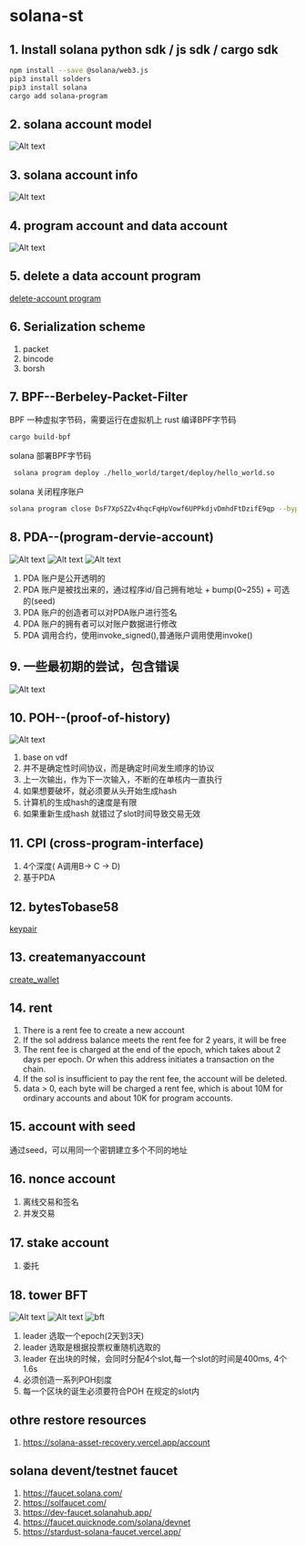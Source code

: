 # solana-st

## 1. Install solana python sdk / js sdk / cargo sdk
```bash
npm install --save @solana/web3.js
pip3 install solders
pip3 install solana
cargo add solana-program
```

## 2. solana account model
![Alt text](image.png)

## 3. solana account info 
![Alt text](image-1.png)

## 4. program account and data account 
![Alt text](image-2.png)

## 5. delete a data account program
[delete-account program](delete-account)

## 6. Serialization scheme
1. packet
2. bincode
3. borsh

## 7. BPF--Berbeley-Packet-Filter
BPF 一种虚拟字节码，需要运行在虚拟机上
rust 编译BPF字节码
```bash
cargo build-bpf
```

solana 部署BPF字节码
```bash
 solana program deploy ./hello_world/target/deploy/hello_world.so 
```
solana 关闭程序账户
```bash
solana program close DsF7XpSZZv4hqcFqHpVowf6UPPkdjvDmhdFtDzifE9qp --bypass-warning
```

## 8. PDA--(program-dervie-account)
![Alt text](image-4.png)
![Alt text](image-5.png)
![Alt text](image-6.png)
1. PDA 账户是公开透明的
2. PDA 账户是被找出来的，通过程序id/自己拥有地址 + bump(0~255) + 可选的(seed)
3. PDA 账户的创造者可以对PDA账户进行签名
4. PDA 账户的拥有者可以对账户数据进行修改
5. PDA 调用合约，使用invoke_signed(),普通账户调用使用invoke()


## 9. 一些最初期的尝试，包含错误
![Alt text](image-3.png)

## 10. POH--(proof-of-history)
![Alt text](image-9.png)

1. base on vdf
2. 并不是确定性时间协议，而是确定时间发生顺序的协议
3. 上一次输出，作为下一次输入，不断的在单核内一直执行
4. 如果想要破坏，就必须要从头开始生成hash
5. 计算机的生成hash的速度是有限
6. 如果重新生成hash 就错过了slot时间导致交易无效

## 11. CPI (cross-program-interface)
1. 4个深度( A调用B-> C -> D)
2. 基于PDA


## 12. bytesTobase58
[keypair](bytesTobase58.py)

## 13. createmanyaccount
[create_wallet](create_wallet.py)

## 14. rent
1. There is a rent fee to create a new account
2. If the sol address balance meets the rent fee for 2 years, it will be free
3. The rent fee is charged at the end of the epoch, which takes about 2 days per epoch. Or when this address initiates a transaction on the chain.
4. If the sol is insufficient to pay the rent fee, the account will be deleted.
5. data > 0, each byte will be charged a rent fee, which is about 10M for ordinary accounts and about 10K for program accounts.

## 15. account with seed
通过seed，可以用同一个密钥建立多个不同的地址

## 16. nonce account
1. 离线交易和签名
2. 并发交易

## 17. stake account
1. 委托

## 18. tower BFT
![Alt text](image-7.png)
![Alt text](image-8.png)
![bft](https://assets-global.website-files.com/641ba798c17bb180d832b666/65a9aa2b9d3d3a0b3ccf7bc9_tNaLa5UPrg-gtH7Tn9O1gtLnR_hQMh75sTWLeaMOHezvdCSerpc4LcggL4btBTOh4_oh1VIZfVCd1QgGLlHIJnHXPVAnij0TGQej7m0Oexk0LpLrL-PfWhe2mZ_iMVgYvzsoIarhZcngMFkKTChtAPY.jpeg)

1. leader 选取一个epoch(2天到3天)
2. leader 选取是根据投票权重随机选取的
3. leader 在出块的时候，会同时分配4个slot,每一个slot的时间是400ms, 4个1.6s
4. 必须创造一系列POH刻度
5. 每一个区块的诞生必须要符合POH 在规定的slot内

## othre restore resources
1. https://solana-asset-recovery.vercel.app/account


## solana devent/testnet faucet
1. https://faucet.solana.com/
2. https://solfaucet.com/
3. https://dev-faucet.solanahub.app/
4. https://faucet.quicknode.com/solana/devnet
5. https://stardust-solana-faucet.vercel.app/






